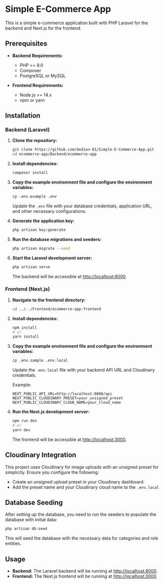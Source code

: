 # Simple E-Commerce App

This is a simple e-commerce application built with PHP Laravel for the backend and Next.js for the frontend.

## Prerequisites

- **Backend Requirements:**

  - PHP >= 8.0
  - Composer
  - PostgreSQL or MySQL

- **Frontend Requirements:**
  - Node.js >= 14.x
  - npm or yarn

## Installation

### Backend (Laravel)

1. **Clone the repository:**

   ```sh
   git clone https://github.com/Gedion-01/Simple-E-Commerce-App.git
   cd ecommerce-app/Backend/ecommerce-app
   ```

2. **Install dependencies:**

   ```sh
   composer install
   ```

3. **Copy the example environment file and configure the environment variables:**

   ```sh
   cp .env.example .env
   ```

   Update the `.env` file with your database credentials, application URL, and other necessary configurations.

4. **Generate the application key:**

   ```sh
   php artisan key:generate
   ```

5. **Run the database migrations and seeders:**

   ```sh
   php artisan migrate --seed
   ```

6. **Start the Laravel development server:**

   ```sh
   php artisan serve
   ```

   The backend will be accessible at [http://localhost:8000](http://localhost:8000).

### Frontend (Next.js)

1. **Navigate to the frontend directory:**

   ```sh
   cd ../../Frontend/ecommerce-app-frontend
   ```

2. **Install dependencies:**

   ```sh
   npm install
   # or
   yarn install
   ```

3. **Copy the example environment file and configure the environment variables:**

   ```sh
   cp .env.sample .env.local
   ```

   Update the `.env.local` file with your backend API URL and Cloudinary credentials.

   Example:

   ```env
   NEXT_PUBLIC_API_URL=http://localhost:8000/api
   NEXT_PUBLIC_CLOUDINARY_PRESET=your_unsigned_preset
   NEXT_PUBLIC_CLOUDINARY_CLOUD_NAME=your_cloud_name
   ```

4. **Run the Next.js development server:**

   ```sh
   npm run dev
   # or
   yarn dev
   ```

   The frontend will be accessible at [http://localhost:3000](http://localhost:3000).

## Cloudinary Integration

This project uses Cloudinary for image uploads with an unsigned preset for simplicity. Ensure you configure the following:

- Create an unsigned upload preset in your Cloudinary dashboard.
- Add the preset name and your Cloudinary cloud name to the `.env.local`

## Database Seeding

After setting up the database, you need to run the seeders to populate the database with initial data:

```sh
php artisan db:seed
```

This will seed the database with the necessary data for categories and role entities.

## Usage

- **Backend:** The Laravel backend will be running at [http://localhost:8000](http://localhost:8000).
- **Frontend:** The Next.js frontend will be running at [http://localhost:3000](http://localhost:3000).
